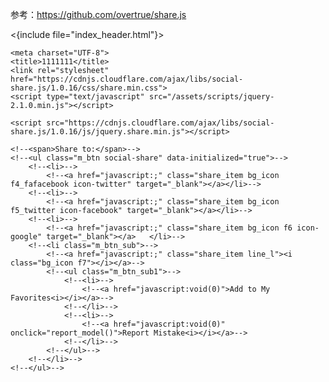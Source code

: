 参考：https://github.com/overtrue/share.js

<!DOCTYPE html>
<html lang="en">
<head>
    <{include file="index_header.html"}>

    <meta charset="UTF-8">
    <title>1111111</title>
    <link rel="stylesheet" href="https://cdnjs.cloudflare.com/ajax/libs/social-share.js/1.0.16/css/share.min.css">
    <script type="text/javascript" src="/assets/scripts/jquery-2.1.0.min.js"></script>

    <script src="https://cdnjs.cloudflare.com/ajax/libs/social-share.js/1.0.16/js/jquery.share.min.js"></script>
</head>
<body>

<div class="social-share" data-initialized="true">
    <a href="#" class="social-share-icon icon-weibo" icon-weibo="true"></a>
    <a href="#" class="social-share-icon icon-qq"></a>
    <a href="#" class="social-share-icon icon-qzone"></a>
</div>

<div class="social-share" data-mode="prepend">
    <a href="javascript:;" class="social-share-icon icon-heart"></a>
</div>

<!--<div class="social-share" style="width: 100px;height: 100px;background-color: red"></div>-->
<!--<div class="share-component" data-sites="google,twitter,facebook,qzone,qq,weibo,wechat,douban" data-description="Share.js - 一键分享到微博，QQ空间，腾讯微博，人人，豆瓣"></div>-->

<!--<div class="share_list top">-->
    <!--<span>Share to:</span>-->
    <!--<ul class="m_btn social-share" data-initialized="true">-->
        <!--<li>-->
            <!--<a href="javascript:;" class="share_item bg_icon f4_fafacebook icon-twitter" target="_blank"></a></li>-->
        <!--<li>-->
            <!--<a href="javascript:;" class="share_item bg_icon f5_twitter icon-facebook" target="_blank"></a></li>-->
        <!--<li>-->
            <!--<a href="javascript:;" class="share_item bg_icon f6 icon-google" target="_blank"></a>	</li>-->
        <!--<li class="m_btn_sub">-->
            <!--<a href="javascript:;" class="share_item line_l"><i class="bg_icon f7"></i></a>-->
            <!--<ul class="m_btn_sub1">-->
                <!--<li>-->
                    <!--<a href="javascript:void(0)">Add to My Favorites<i></i></a>-->
                <!--</li>-->
                <!--<li>-->
                    <!--<a href="javascript:void(0)" onclick="report_model()">Report Mistake<i></i></a>-->
                <!--</li>-->
            <!--</ul>-->
        <!--</li>-->
    <!--</ul>-->
<!--</div>-->
<script>
    $('.social-share').share({
        title:'好玩意',
        sites: ['google','twitter','facebook', 'qzone', 'qq', 'weibo','wechat'],
        url:'http://omg.my.com/',
        description:'不错的东西',
        image:'http://awshuodong.fruitday.com/sale/2017qiandao/images/pro_03.png'
    });

</script>
</body>
</html>
